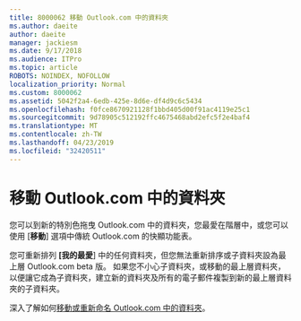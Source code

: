 ```yaml
---
title: 8000062 移動 Outlook.com 中的資料夾
ms.author: daeite
author: daeite
manager: jackiesm
ms.date: 9/17/2018
ms.audience: ITPro
ms.topic: article
ROBOTS: NOINDEX, NOFOLLOW
localization_priority: Normal
ms.custom: 8000062
ms.assetid: 5042f2a4-6edb-425e-8d6e-df4d9c6c5434
ms.openlocfilehash: f0fce8670921128f1bbd405d00f91ac4119e25c1
ms.sourcegitcommit: 9d78905c512192ffc4675468abd2efc5f2e4baf4
ms.translationtype: MT
ms.contentlocale: zh-TW
ms.lasthandoff: 04/23/2019
ms.locfileid: "32420511"
---
```

# <a name="moving-a-folder-in-outlookcom"></a>移動 Outlook.com 中的資料夾

您可以到新的特別色拖曳 Outlook.com 中的資料夾，您最愛在階層中，或您可以使用 [**移動**] 選項中傳統 Outlook.com 的快顯功能表。 
  
您可重新排列 **[我的最愛**] 中的任何資料夾，但您無法重新排序或子資料夾設為最上層 Outlook.com beta 版。 如果您不小心子資料夾，或移動的最上層資料夾，以便讓它成為子資料夾，建立新的資料夾及所有的電子郵件複製到新的最上層資料夾的子資料夾。 
  
深入了解如何[移動或重新命名 Outlook.com 中的資料夾](https://support.office.com/article/c9c66fed-8a7c-426a-afc6-0d46a72080fb)。
  

